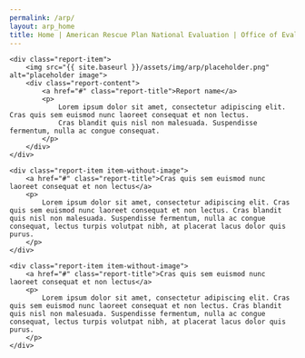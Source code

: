 ```yaml
---
permalink: /arp/
layout: arp_home
title: Home | American Rescue Plan National Evaluation | Office of Evaluation Sciences
---
```


<div class="reports-container">

    <div class="report-item">
        <img src="{{ site.baseurl }}/assets/img/arp/placeholder.png" alt="placeholder image">
        <div class="report-content">
            <a href="#" class="report-title">Report name</a>
            <p>
                Lorem ipsum dolor sit amet, consectetur adipiscing elit. Cras quis sem euismod nunc laoreet consequat et non lectus.
                Cras blandit quis nisl non malesuada. Suspendisse fermentum, nulla ac congue consequat.
            </p>
        </div>
    </div>

    <div class="report-item item-without-image">
        <a href="#" class="report-title">Cras quis sem euismod nunc laoreet consequat et non lectus</a>
        <p>
            Lorem ipsum dolor sit amet, consectetur adipiscing elit. Cras quis sem euismod nunc laoreet consequat et non lectus. Cras blandit quis nisl non malesuada. Suspendisse fermentum, nulla ac congue consequat, lectus turpis volutpat nibh, at placerat lacus dolor quis purus.
        </p>
    </div>

    <div class="report-item item-without-image">
        <a href="#" class="report-title">Cras quis sem euismod nunc laoreet consequat et non lectus</a>
        <p>
            Lorem ipsum dolor sit amet, consectetur adipiscing elit. Cras quis sem euismod nunc laoreet consequat et non lectus. Cras blandit quis nisl non malesuada. Suspendisse fermentum, nulla ac congue consequat, lectus turpis volutpat nibh, at placerat lacus dolor quis purus.
        </p>
    </div>

</div>
